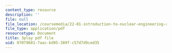 ```yaml
---
content_type: resource
description: ''
file: null
file_location: /coursemedia/22-01-introduction-to-nuclear-engineering-and-ionizing-radiation-fall-2016/070796817aacbd95389fc57d7d9ced35_mJ54DfN95Zo.pdf
file_type: application/pdf
resourcetype: Document
title: 3play pdf file
uid: 07079681-7aac-bd95-389f-c57d7d9ced35
---
```

